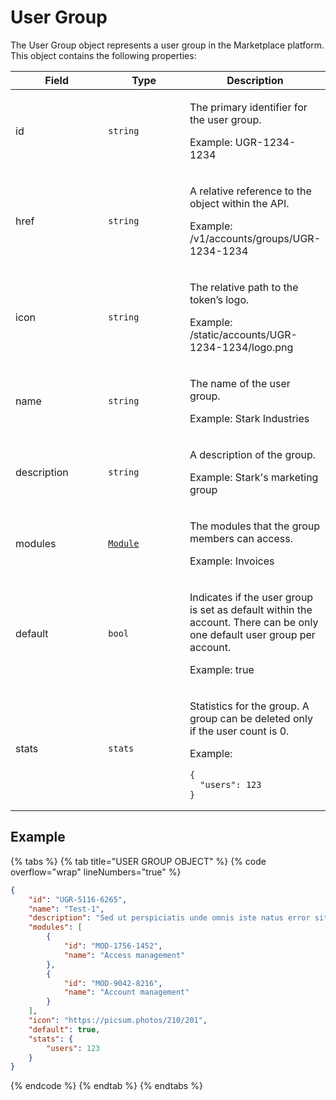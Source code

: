 # User Group

The User Group object represents a user group in the Marketplace platform. This object contains the following properties:

<table data-full-width="false"><thead><tr><th width="140">Field</th><th width="125">Type</th><th>Description</th></tr></thead><tbody><tr><td>id</td><td><code>string</code></td><td><p>The primary identifier for the user group.</p><p>Example: UGR-1234-1234</p></td></tr><tr><td>href</td><td><code>string</code></td><td><p>A relative reference to the object within the API.</p><p>Example: /v1/accounts/groups/UGR-1234-1234</p></td></tr><tr><td>icon</td><td><code>string</code></td><td><p>The relative path to the token’s logo.</p><p>Example: /static/accounts/UGR-1234-1234/logo.png</p></td></tr><tr><td>name</td><td><code>string</code></td><td><p>The name of the user group.</p><p>Example: Stark Industries</p></td></tr><tr><td>description</td><td><code>string</code></td><td><p>A description of the group.</p><p>Example: Stark's marketing group</p></td></tr><tr><td>modules</td><td><a href="../module/#module-object"><code>Module</code></a></td><td><p>The modules that the group members can access. </p><p>Example: Invoices</p></td></tr><tr><td>default</td><td><code>bool</code></td><td><p>Indicates if the user group is set as default within the account. There can be only one default user group per account.</p><p>Example: true</p></td></tr><tr><td>stats</td><td><code>stats</code></td><td><p>Statistics for the group. A group can be deleted only if the user count is 0.</p><p>Example:</p><pre class="language-json" data-overflow="wrap"><code class="lang-json">{
  "users": 123
}
</code></pre></td></tr></tbody></table>

## Example

{% tabs %}
{% tab title="USER GROUP OBJECT" %}
{% code overflow="wrap" lineNumbers="true" %}
```json
{
	"id": "UGR-5116-6265",
	"name": "Test-1",
	"description": "Sed ut perspiciatis unde omnis iste natus error sit voluptatem accusantium doloremque laudantium.",
	"modules": [
		{
			"id": "MOD-1756-1452",
			"name": "Access management"
		},
		{
			"id": "MOD-9042-8216",
			"name": "Account management"
		}
	],
	"icon": "https://picsum.photos/210/201",
	"default": true,
	"stats": {
		"users": 123
	}
}
```
{% endcode %}
{% endtab %}
{% endtabs %}
